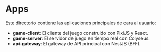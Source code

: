 # Apps

Este directorio contiene las aplicaciones principales de cara al usuario:

- **game-client**: El cliente del juego construido con PixiJS y React.
- **game-server**: El servidor de juego en tiempo real con Colyseus.
- **api-gateway**: El gateway de API principal con NestJS (BFF).
